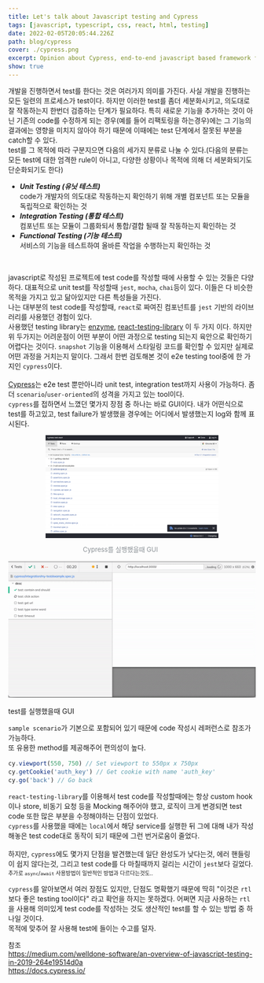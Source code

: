 ```yaml
---
title: Let's talk about Javascript testing and Cypress
tags: [javascript, typescript, css, react, html, testing]
date: 2022-02-05T20:05:44.226Z
path: blog/cypress
cover: ./cypress.png
excerpt: Opinion about Cypress, end-to-end javascript based framework for testing
show: true
---
```


개발을 진행하면서 test를 한다는 것은 여러가지 의미를 가진다. 사실 개발을 진행하는 모든 일련의 프로세스가 test이다. 하지만 이러한 test를 좀더 세분화시키고, 의도대로 잘 작동하는지 한번더 검증하는 단계가 필요하다. 특히 새로운 기능을 추가하는 것이 아닌 기존의 code를 수정하게 되는 경우(예를 들어 리팩토링을 하는경우)에는 그 기능의 결과에는 영향을 미치지 않아야 하기 때문에 이때에는 test 단계에서 잘못된 부분을 catch할 수 있다.<br/>
test를 그 목적에 따라 구분지으면 다음의 세가지 분류로 나눌 수 있다.(다음의 분류는 모든 test에 대한 엄격한 rule이 아니고, 다양한 상황이나 목적에 의해 더 세분화되기도 단순화되기도 한다)<br/>

- <b><i>Unit Testing (유닛 테스트)</i></b><br/>
code가 개발자의 의도대로 작동하는지 확인하기 위해 개별 컴포넌트 또는 모듈을 독립적으로 확인하는 것<br/>
- <b><i>Integration Testing (통합 테스트)</i></b><br/>
컴포넌트 또는 모듈이 그룹화되서 통합/결합 될때 잘 작동하는지 확인하는 것<br/>
- <b><i>Functional Testing (기능 테스트)</i></b><br/>
서비스의 기능을 테스트하여 올바른 작업을 수행하는지 확인하는 것<br/>
<br/>

javascript로 작성된 프로젝트에 test code를 작성할 때에 사용할 수 있는 것들은 다양하다. 대표적으로 unit test를 작성할때 `jest`, `mocha`, `chai`등이 있다. 이들은 다 비슷한 목적을 가지고 있고 닮아있지만 다른 특성들을 가진다.<br/>
나는 대부분의 test code를 작성할때, `react`로 짜여진 컴포넌트를 `jest` 기반의 라이브러리를 사용했던 경험이 있다. <br/>
사용했던 testing library는 [enzyme](https://enzymejs.github.io/enzyme/), [react-testing-library](https://testing-library.com/docs/react-testing-library/intro/) 이 두 가지 이다.
하지만 위 두가지는 어려운점이 어떤 부분이 어떤 과정으로 testing 되는지 육안으로 확인하기 어렵다는 것이다. `snapshot` 기능을 이용해서 스타일링 코드를 확인할 수 있지만 실제로 어떤 과정을 거치는지 말이다. 그래서 한번 검토해본 것이 e2e testing tool중에 한 가지인 `cypress`이다.<br/><br/>
[Cypress](https://github.com/cypress-io/cypress)는 e2e test 뿐만아니라 unit test, integration test까지 사용이 가능하다. 좀더 `scenario`/`user-oriented`의 성격을 가지고 있는 tool이다.<br/>
`cypress`를 접하면서 느꼈던 몇가지 장점 중 하나는 바로 GUI이다. 내가 어떤식으로 test를 하고있고, test failure가 발생했을 경우에는 어디에서 발생했는지 log와 함께 표시된다.

<div style="width: 70%;margin-bottom: 15px; margin-left:auto; margin-right: auto;">
  <img src="./cypress-ui1.png"/>
  <div style="width:200px;margin-left:auto; margin-right: auto;font-size:13px;color:#8b9196; margin-top: 10px;">Cypress를 실행했을때 GUI</div>
</div>

<div class='cypress-gif'>

![cypress-example](./cypress-example.gif)
<div class='caption'>test를 실행했을때 GUI</div>
</div>

`sample scenario`가 기본으로 포함되어 있기 때문에 code 작성시 레퍼런스로 참조가 가능하다.<br/>
또 유용한 method를 제공해주어 편의성이 높다.
```javascript
cy.viewport(550, 750) // Set viewport to 550px x 750px
cy.getCookie('auth_key') // Get cookie with name 'auth_key'
cy.go('back') // Go back

```
`react-testing-library`를 이용해서 test code를 작성할때에는 항상 custom hook이나 store, 비동기 요청 등을 Mocking 해주어야 했고, 로직이 크게 변경되면 test code 또한 많은 부분을 수정해야하는 단점이 있었다.<br/>
`cypress`를 사용했을 때에는 `local`에서 해당 service를 실행한 뒤 그에 대해 내가 작성해놓은 test code대로 동작이 되기 때문에 그런 번거로움이 줄었다.<br/><br/>
하지만, `cypress`에도 몇가지 단점을 발견했는데 일단 완성도가 낮다는것, 에러 핸들링이 쉽지 않다는것, 그리고 test code를 다 마칠때까지 걸리는 시간이 `jest`보다 길었다. <span style="font-size:11px">추가로 `async`/`await` 사용방법이 일반적인 방법과 다르다는것도..</span>

`cypress`를 알아보면서 여러 장점도 있지만, 단점도 명확했기 때문에 딱히 "이것은 `rtl`보다 좋은 testing tool이다" 라고 확언을 하지는 못하겠다. 어쩌면 지금 사용하는 `rtl`을 사용해 의미있게 test code를 작성하는 것도 생산적인 test를 할 수 있는 방법 중 하나일 것이다. <br/> 목적에 맞추어 잘 사용해 test에 들이는 수고를 덜자.

참조<br/>
https://medium.com/welldone-software/an-overview-of-javascript-testing-in-2019-264e19514d0a<br/>
https://docs.cypress.io/
